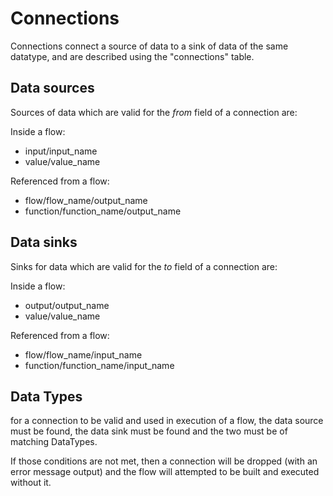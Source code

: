 # Connections

Connections connect a source of data to a sink of data of the same datatype, and are described using the 
"connections" table.

## Data sources
Sources of data which are valid for the *from* field of a connection are:

Inside a flow:  
- input/input_name
- value/value_name

Referenced from a flow:  
- flow/flow_name/output_name
- function/function_name/output_name

## Data sinks
Sinks for data which are valid for the *to* field of a connection are:

Inside a flow:  
- output/output_name
- value/value_name

Referenced from a flow:  
- flow/flow_name/input_name
- function/function_name/input_name

## Data Types
for a connection to be valid and used in execution of a flow, the data source must be found,
the data sink must be found and the two must be of matching DataTypes.

If those conditions are not met, then a connection will be dropped (with an error message output)
and the flow will attempted to be built and executed without it.